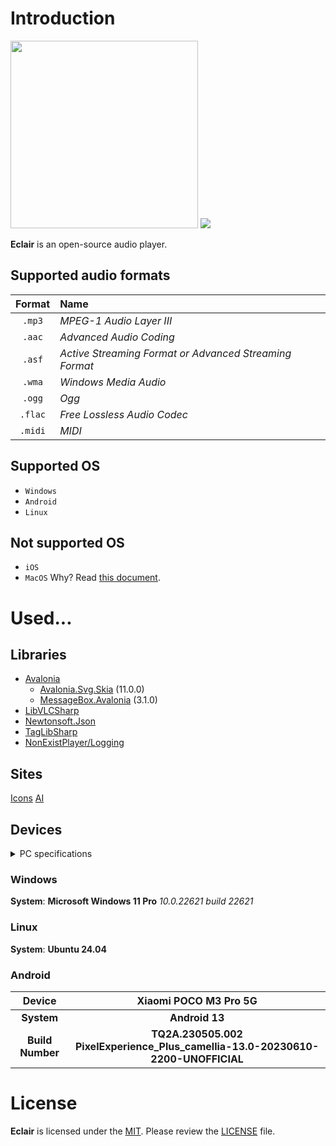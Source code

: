 # Introduction
<image src="Eclair/Assets/icon.png" width="300"/>
<image src="res/screenshot.png"/>

**Eclair** is an open-source audio player.
## Supported audio formats
| Format | Name |
| :----: | :------------------------------------------------------ |
| `.mp3` | *MPEG-1 Audio Layer III* |
| `.aac` | *Advanced Audio Coding* |
| `.asf` | *Active Streaming Format or Advanced Streaming Format* |
| `.wma` | *Windows Media Audio* |
| `.ogg` | *Ogg* |
| `.flac`| *Free Lossless Audio Codec* |
| `.midi`| *MIDI* |

## Supported OS
* `Windows`
* `Android`
* `Linux`
## Not supported OS
* `iOS`
* `MacOS`
Why? Read [this document](res/about_apple_devices.md).

<!--
# Installation
## Installation on Windows
## Installation on Linux
Before installing the program archive, install the following packages with the command:
```bash
sudo apt install vlc libvlc-dev libvlccore-dev
```
## Installation on Android
> [!CAUTION]
> If you delete the application data, the application will most likely not start anymore!
> You will need to reinstall the application so that it continues to work.
-->

# Used...
## Libraries
* [Avalonia](https://github.com/AvaloniaUI/Avalonia)
    - [Avalonia.Svg.Skia](https://github.com/wieslawsoltes/Svg.Skia) (11.0.0)
    - [MessageBox.Avalonia](https://github.com/AvaloniaCommunity/MessageBox.Avalonia) (3.1.0)
* [LibVLCSharp](https://github.com/videolan/libvlcsharp)
* [Newtonsoft.Json](https://github.com/JamesNK/Newtonsoft.Json/)
* [TagLibSharp](https://github.com/mono/taglib-sharp)
* [NonExistPlayer/Logging](https://github.com/NonExistPlayer/Logging)
## Sites
[Icons](https://icon-icons.com)
[AI](https://blackbox.ai)
## Devices

<details>
<summary>PC specifications</summary>

|Processor|Intel(R) Core(TM) i5-8400 CPU @ 2.80GHz, 2808 MHz, cores: 6|
|:-:|:--|
|**Architecture**|**x64**|
|**RAM**|**16.0 GB**|

</details>

### Windows
**System**: **Microsoft Windows 11 Pro** *10.0.22621 build 22621*
### Linux
**System**: **Ubuntu 24.04**
### Android
|Device|Xiaomi POCO M3 Pro 5G|
|:-:|:-:|
|**System**|**Android 13**|
|**Build Number**|**TQ2A.230505.002 PixelExperience_Plus_camellia-13.0-20230610-2200-UNOFFICIAL**|

# License
**Eclair** is licensed under the [MIT](https://choosealicense.com/licenses/mit). Please review the [LICENSE](LICENSE) file.